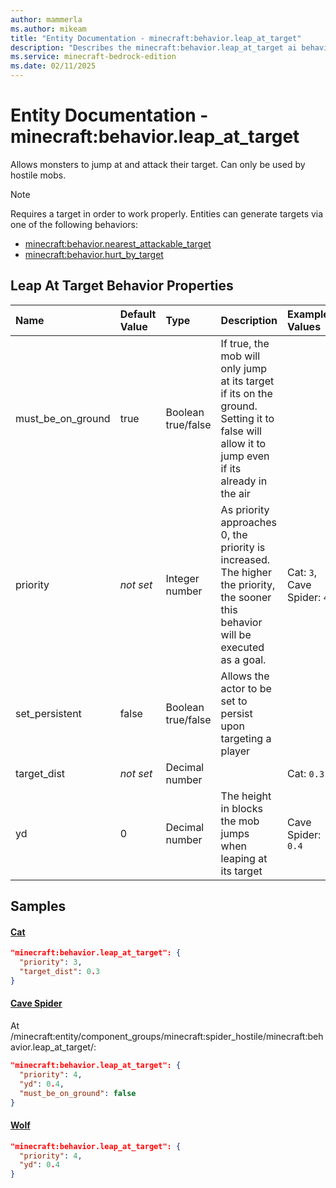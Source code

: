 ```yaml
---
author: mammerla
ms.author: mikeam
title: "Entity Documentation - minecraft:behavior.leap_at_target"
description: "Describes the minecraft:behavior.leap_at_target ai behavior component"
ms.service: minecraft-bedrock-edition
ms.date: 02/11/2025 
---
```


# Entity Documentation - minecraft:behavior.leap_at_target

Allows monsters to jump at and attack their target. Can only be used by hostile mobs.

> [!Note]
> Requires a target in order to work properly. Entities can generate targets via one of the following behaviors:
> 
> * [minecraft:behavior.nearest_attackable_target](../EntityGoals/minecraftBehavior_nearest_attackable_target.md)
> * [minecraft:behavior.hurt_by_target](../EntityGoals/minecraftBehavior_hurt_by_target.md)

## Leap At Target Behavior Properties

|Name       |Default Value |Type |Description |Example Values |
|:----------|:-------------|:----|:-----------|:------------- |
| must_be_on_ground | true | Boolean true/false | If true, the mob will only jump at its target if its on the ground. Setting it to false will allow it to jump even if its already in the air |  | 
| priority | *not set* | Integer number | As priority approaches 0, the priority is increased. The higher the priority, the sooner this behavior will be executed as a goal. | Cat: `3`, Cave Spider: `4` | 
| set_persistent | false | Boolean true/false | Allows the actor to be set to persist upon targeting a player |  | 
| target_dist | *not set* | Decimal number |  | Cat: `0.3` | 
| yd | 0 | Decimal number | The height in blocks the mob jumps when leaping at its target | Cave Spider: `0.4` | 

## Samples

#### [Cat](https://github.com/Mojang/bedrock-samples/tree/preview/behavior_pack/entities/cat.json)


```json
"minecraft:behavior.leap_at_target": {
  "priority": 3,
  "target_dist": 0.3
}
```

#### [Cave Spider](https://github.com/Mojang/bedrock-samples/tree/preview/behavior_pack/entities/cave_spider.json)

At /minecraft:entity/component_groups/minecraft:spider_hostile/minecraft:behavior.leap_at_target/: 

```json
"minecraft:behavior.leap_at_target": {
  "priority": 4,
  "yd": 0.4,
  "must_be_on_ground": false
}
```

#### [Wolf](https://github.com/Mojang/bedrock-samples/tree/preview/behavior_pack/entities/wolf.json)


```json
"minecraft:behavior.leap_at_target": {
  "priority": 4,
  "yd": 0.4
}
```
